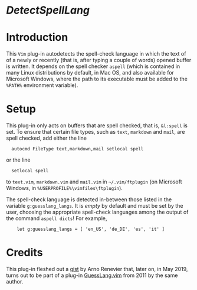 *DetectSpellLang*
=========

# Introduction

This `Vim` plug-in autodetects the spell-check language in which the text of  of a newly or recently (that is, after typing a couple of words) opened buffer is written.
It depends on the spell checker `aspell` (which is contained in many Linux distributions by default, in Mac OS, and also available for Microsoft Windows, where the path to its executable must be added to the `%PATH%` environment variable).

# Setup

This plug-in only acts on buffers that are spell checked, that is, `&l:spell` is set.
To ensure that certain file types, such as `text`, `markdown` and `mail`,
are spell checked, add either the line
```vim
  autocmd FileType text,markdown,mail setlocal spell
```
or the line
```vim
  setlocal spell
```
to `text.vim`, `markdown.vim` and `mail.vim` in `~/.vim/ftplugin` (on Microsoft Windows, in `%USERPROFILE%\vimfiles\ftplugin`).

The spell-check language is detected in-between those listed in the variable `g:guesslang_langs`.
It is *empty* by default and must be set by the user, choosing the appropriate spell-check languages among the output of the command `aspell dicts`!
For example,
```vim
    let g:guesslang_langs = [ 'en_US', 'de_DE', 'es', 'it' ]
```

# Credits

This plug-in fleshed out a [gist](https://gist.github.com/arenevier/1142114) by Arno Renevier that, later on, in May 2019, turns out to be part of a plug-in [GuessLang.vim](https://github.com/arenevier/vimguesslang/blob/master/GuessLang.vim) from 2011 by the same author.
